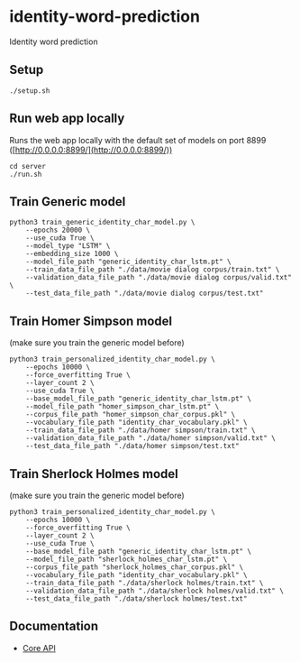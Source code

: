 # identity-word-prediction
Identity word prediction

## Setup
```
./setup.sh
```

## Run web app locally
Runs the web app locally with the default set of models on port 8899 ([http://0.0.0.0:8899/](http://0.0.0.0:8899/))
```
cd server
./run.sh
```

## Train Generic model
```
python3 train_generic_identity_char_model.py \
    --epochs 20000 \
    --use_cuda True \
    --model_type "LSTM" \
    --embedding_size 1000 \
    --model_file_path "generic_identity_char_lstm.pt" \
    --train_data_file_path "./data/movie dialog corpus/train.txt" \
    --validation_data_file_path "./data/movie dialog corpus/valid.txt" \
    --test_data_file_path "./data/movie dialog corpus/test.txt"
```

## Train Homer Simpson model
(make sure you train the generic model before)
```
python3 train_personalized_identity_char_model.py \
    --epochs 10000 \
    --force_overfitting True \
    --layer_count 2 \
    --use_cuda True \
    --base_model_file_path "generic_identity_char_lstm.pt" \
    --model_file_path "homer_simpson_char_lstm.pt" \
    --corpus_file_path "homer_simpson_char_corpus.pkl" \
    --vocabulary_file_path "identity_char_vocabulary.pkl" \
    --train_data_file_path "./data/homer simpson/train.txt" \
    --validation_data_file_path "./data/homer simpson/valid.txt" \
    --test_data_file_path "./data/homer simpson/test.txt"
```

## Train Sherlock Holmes model
(make sure you train the generic model before)
```
python3 train_personalized_identity_char_model.py \
    --epochs 10000 \
    --force_overfitting True \
    --layer_count 2 \
    --use_cuda True \
    --base_model_file_path "generic_identity_char_lstm.pt" \
    --model_file_path "sherlock_holmes_char_lstm.pt" \
    --corpus_file_path "sherlock_holmes_char_corpus.pkl" \
    --vocabulary_file_path "identity_char_vocabulary.pkl" \
    --train_data_file_path "./data/sherlock holmes/train.txt" \
    --validation_data_file_path "./data/sherlock holmes/valid.txt" \
    --test_data_file_path "./data/sherlock holmes/test.txt"
```

## Documentation
* [Core API](https://langholz.github.io/identity-word-prediction/)

